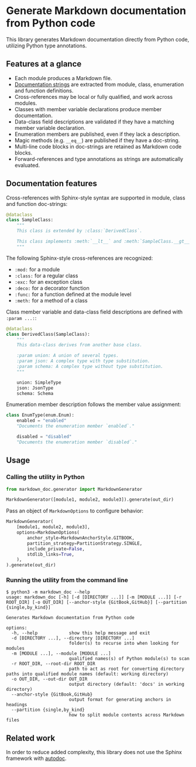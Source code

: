# Generate Markdown documentation from Python code

This library generates Markdown documentation directly from Python code, utilizing Python type annotations.

## Features at a glance

* Each module produces a Markdown file.
* [Documentation strings](https://docs.python.org/3/library/stdtypes.html#definition.__doc__) are extracted from module, class, enumeration and function definitions.
* Cross-references may be local or fully qualified, and work across modules.
* Classes with member variable declarations produce member documentation.
* Data-class field descriptions are validated if they have a matching member variable declaration.
* Enumeration members are published, even if they lack a description.
* Magic methods (e.g. `__eq__`) are published if they have a doc-string.
* Multi-line code blocks in doc-strings are retained as Markdown code blocks.
* Forward-references and type annotations as strings are automatically evaluated.

## Documentation features

Cross-references with Sphinx-style syntax are supported in module, class and function doc-strings:

```python
@dataclass
class SampleClass:
    """
    This class is extended by :class:`DerivedClass`.

    This class implements :meth:`__lt__` and :meth:`SampleClass.__gt__`.
    """
```

The following Sphinx-style cross-references are recognized:

* `:mod:` for a module
* `:class:` for a regular class
* `:exc:` for an exception class
* `:deco:` for a decorator function
* `:func:` for a function defined at the module level
* `:meth:` for a method of a class

Class member variable and data-class field descriptions are defined with `:param ...:`:

```python
@dataclass
class DerivedClass(SampleClass):
    """
    This data-class derives from another base class.

    :param union: A union of several types.
    :param json: A complex type with type substitution.
    :param schema: A complex type without type substitution.
    """

    union: SimpleType
    json: JsonType
    schema: Schema
```

Enumeration member description follows the member value assignment:

```python
class EnumType(enum.Enum):
    enabled = "enabled"
    "Documents the enumeration member `enabled`."

    disabled = "disabled"
    "Documents the enumeration member `disabled`."
```

## Usage

### Calling the utility in Python

```python
from markdown_doc.generator import MarkdownGenerator

MarkdownGenerator([module1, module2, module3]).generate(out_dir)
```

Pass an object of `MarkdownOptions` to configure behavior:

```python
MarkdownGenerator(
    [module1, module2, module3],
    options=MarkdownOptions(
        anchor_style=MarkdownAnchorStyle.GITBOOK,
        partition_strategy=PartitionStrategy.SINGLE,
        include_private=False,
        stdlib_links=True,
    ),
).generate(out_dir)
```

### Running the utility from the command line

```
$ python3 -m markdown_doc --help
usage: markdown_doc [-h] [-d [DIRECTORY ...]] [-m [MODULE ...]] [-r ROOT_DIR] [-o OUT_DIR] [--anchor-style {GitBook,GitHub}] [--partition {single,by_kind}]

Generates Markdown documentation from Python code

options:
  -h, --help            show this help message and exit
  -d [DIRECTORY ...], --directory [DIRECTORY ...]
                        folder(s) to recurse into when looking for modules
  -m [MODULE ...], --module [MODULE ...]
                        qualified names(s) of Python module(s) to scan
  -r ROOT_DIR, --root-dir ROOT_DIR
                        path to act as root for converting directory paths into qualified module names (default: working directory)
  -o OUT_DIR, --out-dir OUT_DIR
                        output directory (default: 'docs' in working directory)
  --anchor-style {GitBook,GitHub}
                        output format for generating anchors in headings
  --partition {single,by_kind}
                        how to split module contents across Markdown files
```

## Related work

In order to reduce added complexity, this library does not use the Sphinx framework with [autodoc](https://www.sphinx-doc.org/en/master/usage/extensions/autodoc.html).
